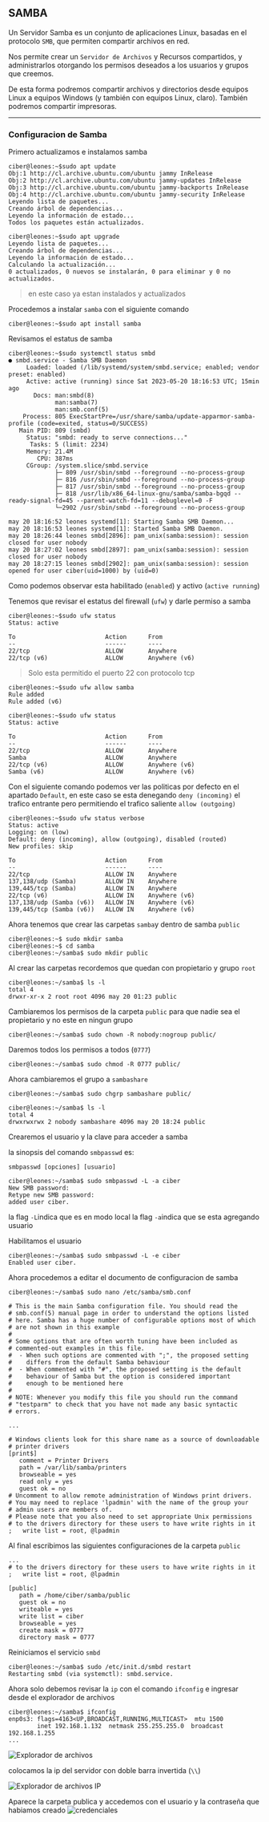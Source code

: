 ## SAMBA

Un Servidor Samba es un conjunto de aplicaciones Linux, basadas en el protocolo `SMB`, que permiten compartir archivos en red.

Nos permite crear un `Servidor de Archivos` y Recursos compartidos, y administrarlos otorgando los permisos deseados a los usuarios y grupos que creemos.

De esta forma podremos compartir archivos y directorios desde equipos Linux a equipos Windows (y también con equipos Linux, claro). También podremos compartir impresoras.
___
### Configuracion de Samba

Primero actualizamos e instalamos samba

~~~
ciber@leones:~$sudo apt update
Obj:1 http://cl.archive.ubuntu.com/ubuntu jammy InRelease
Obj:2 http://cl.archive.ubuntu.com/ubuntu jammy-updates InRelease
Obj:3 http://cl.archive.ubuntu.com/ubuntu jammy-backports InRelease
Obj:4 http://cl.archive.ubuntu.com/ubuntu jammy-security InRelease
Leyendo lista de paquetes...
Creando árbol de dependencias...
Leyendo la información de estado...
Todos los paquetes están actualizados.
~~~
~~~
ciber@leones:~$sudo apt upgrade
Leyendo lista de paquetes...
Creando árbol de dependencias...
Leyendo la información de estado...
Calculando la actualización...
0 actualizados, 0 nuevos se instalarán, 0 para eliminar y 0 no actualizados.
~~~

>en este caso ya estan instalados y actualizados

Procedemos a instalar `samba` con el siguiente comando

~~~
ciber@leones:~$sudo apt install samba
~~~

Revisamos el estatus de samba

~~~
ciber@leones:~$sudo systemctl status smbd
● smbd.service - Samba SMB Daemon
     Loaded: loaded (/lib/systemd/system/smbd.service; enabled; vendor preset: enabled)
     Active: active (running) since Sat 2023-05-20 18:16:53 UTC; 15min ago
       Docs: man:smbd(8)
             man:samba(7)
             man:smb.conf(5)
    Process: 805 ExecStartPre=/usr/share/samba/update-apparmor-samba-profile (code=exited, status=0/SUCCESS)
   Main PID: 809 (smbd)
     Status: "smbd: ready to serve connections..."
      Tasks: 5 (limit: 2234)
     Memory: 21.4M
        CPU: 387ms
     CGroup: /system.slice/smbd.service
             ├─ 809 /usr/sbin/smbd --foreground --no-process-group
             ├─ 816 /usr/sbin/smbd --foreground --no-process-group
             ├─ 817 /usr/sbin/smbd --foreground --no-process-group
             ├─ 818 /usr/lib/x86_64-linux-gnu/samba/samba-bgqd --ready-signal-fd=45 --parent-watch-fd=11 --debuglevel=0 -F
             └─2902 /usr/sbin/smbd --foreground --no-process-group

may 20 18:16:52 leones systemd[1]: Starting Samba SMB Daemon...
may 20 18:16:53 leones systemd[1]: Started Samba SMB Daemon.
may 20 18:26:44 leones smbd[2896]: pam_unix(samba:session): session closed for user nobody
may 20 18:27:02 leones smbd[2897]: pam_unix(samba:session): session closed for user nobody
may 20 18:27:15 leones smbd[2902]: pam_unix(samba:session): session opened for user ciber(uid=1000) by (uid=0)
~~~

Como podemos observar esta habilitado (`enabled`) y activo (`active running`)

Tenemos que revisar el estatus del firewall (`ufw`) y darle permiso a samba

~~~
ciber@leones:~$sudo ufw status
Status: active

To                         Action      From
--                         ------      ----
22/tcp                     ALLOW       Anywhere                                   
22/tcp (v6)                ALLOW       Anywhere (v6)             
~~~

>Solo esta permitido el puerto 22 con protocolo tcp

~~~
ciber@leones:~$sudo ufw allow samba
Rule added
Rule added (v6)
~~~
~~~
ciber@leones:~$sudo ufw status
Status: active

To                         Action      From
--                         ------      ----
22/tcp                     ALLOW       Anywhere                  
Samba                      ALLOW       Anywhere                  
22/tcp (v6)                ALLOW       Anywhere (v6)             
Samba (v6)                 ALLOW       Anywhere (v6) 
~~~

Con el siguiente comando podemos ver las politicas por defecto en el apartado `Default`, en este caso se esta denegando `deny (incoming)` el trafico entrante pero permitiendo el trafico saliente `allow (outgoing)`

~~~
ciber@leones:~$sudo ufw status verbose
Status: active
Logging: on (low)
Default: deny (incoming), allow (outgoing), disabled (routed)
New profiles: skip

To                         Action      From
--                         ------      ----
22/tcp                     ALLOW IN    Anywhere                  
137,138/udp (Samba)        ALLOW IN    Anywhere                  
139,445/tcp (Samba)        ALLOW IN    Anywhere                  
22/tcp (v6)                ALLOW IN    Anywhere (v6)             
137,138/udp (Samba (v6))   ALLOW IN    Anywhere (v6)             
139,445/tcp (Samba (v6))   ALLOW IN    Anywhere (v6)             
~~~

Ahora tenemos que crear las carpetas `samba`y dentro de samba `public`
~~~
ciber@leones:~$ sudo mkdir samba
ciber@leones:~$ cd samba
ciber@leones:~/samba$ sudo mkdir public
~~~

Al crear las carpetas recordemos que quedan con propietario y grupo `root`

~~~
ciber@leones:~/samba$ ls -l
total 4
drwxr-xr-x 2 root root 4096 may 20 01:23 public
~~~

Cambiaremos los permisos de la carpeta `public` para que nadie sea el propietario y no este en ningun grupo
~~~
ciber@leones:~/samba$ sudo chown -R nobody:nogroup public/
~~~

Daremos todos los permisos a todos (`0777`)
~~~
ciber@leones:~/samba$ sudo chmod -R 0777 public/
~~~

Ahora cambiaremos el grupo a `sambashare`
~~~
ciber@leones:~/samba$ sudo chgrp sambashare public/
~~~
~~~
ciber@leones:~/samba$ ls -l
total 4
drwxrwxrwx 2 nobody sambashare 4096 may 20 18:24 public
~~~

Crearemos el usuario y la clave para acceder a samba

la sinopsis del comando `smbpasswd` es: 
~~~
smbpasswd [opciones] [usuario]
~~~
~~~
ciber@leones:~/samba$ sudo smbpasswd -L	-a ciber
New SMB password:
Retype new SMB password:
added user ciber.
~~~
la flag `-L`indica que es en modo local
la flag `-a`indica que se esta agregando usuario


Habilitamos el usuario
~~~
ciber@leones:~/samba$ sudo smbpasswd -L -e ciber
Enabled user ciber.
~~~

Ahora procedemos a editar el documento de configuracion de samba
~~~
ciber@leones:~/samba$ sudo nano /etc/samba/smb.conf
~~~
~~~
# This is the main Samba configuration file. You should read the
# smb.conf(5) manual page in order to understand the options listed
# here. Samba has a huge number of configurable options most of which 
# are not shown in this example
#
# Some options that are often worth tuning have been included as
# commented-out examples in this file.
#  - When such options are commented with ";", the proposed setting
#    differs from the default Samba behaviour
#  - When commented with "#", the proposed setting is the default
#    behaviour of Samba but the option is considered important
#    enough to be mentioned here
#
# NOTE: Whenever you modify this file you should run the command
# "testparm" to check that you have not made any basic syntactic 
# errors. 

...

# Windows clients look for this share name as a source of downloadable
# printer drivers
[print$]
   comment = Printer Drivers
   path = /var/lib/samba/printers
   browseable = yes
   read only = yes
   guest ok = no
# Uncomment to allow remote administration of Windows print drivers.
# You may need to replace 'lpadmin' with the name of the group your
# admin users are members of.
# Please note that you also need to set appropriate Unix permissions
# to the drivers directory for these users to have write rights in it
;   write list = root, @lpadmin
~~~

Al final escribimos las siguientes configuraciones de la carpeta `public`
~~~
...
# to the drivers directory for these users to have write rights in it
;   write list = root, @lpadmin

[public]
   path = /home/ciber/samba/public
   guest ok = no
   writeable = yes
   write list = ciber
   browseable = yes
   create mask = 0777
   directory mask = 0777
~~~

Reiniciamos el servicio `smbd`
~~~
ciber@leones:~/samba$ sudo /etc/init.d/smbd restart
Restarting smbd (via systemctl): smbd.service.
~~~

Ahora solo debemos revisar la `ip` con el comando `ifconfig` e ingresar desde el explorador de archivos

~~~
ciber@leones:~/samba$ ifconfig
enp0s3: flags=4163<UP,BROADCAST,RUNNING,MULTICAST>  mtu 1500
        inet 192.168.1.132  netmask 255.255.255.0  broadcast 192.168.1.255
...
~~~

![Explorador de archivos]()


colocamos la ip del servidor con doble barra invertida (`\\`)

![Explorador de archivos IP]()

Aparece la carpeta publica y accedemos con el usuario y la contraseña que habiamos creado
![credenciales]()